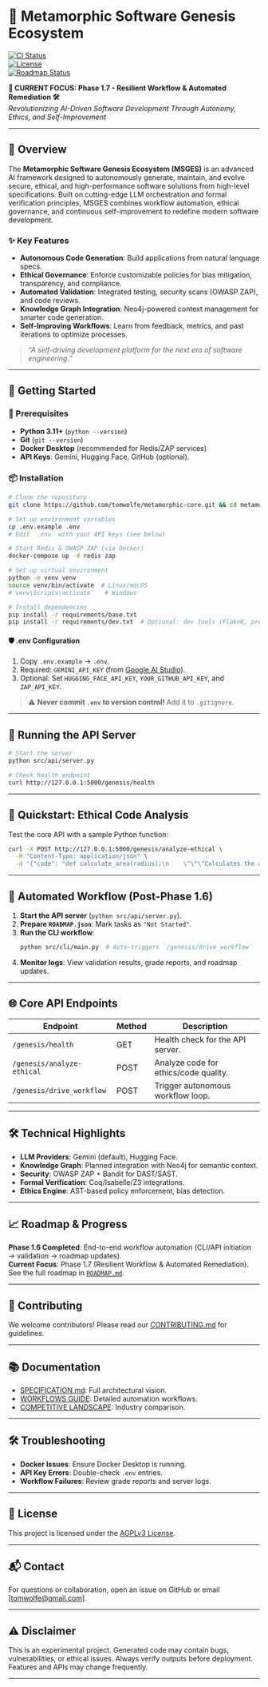 # 🌟 Metamorphic Software Genesis Ecosystem  
[![CI Status](https://github.com/tomwolfe/metamorphic-core/actions/workflows/ci.yml/badge.svg)](https://github.com/tomwolfe/metamorphic-core/actions/workflows/ci.yml)  
[![License](https://img.shields.io/badge/License-AGPLv3-blue.svg)](LICENSE)  
[![Roadmap Status](https://img.shields.io/badge/Roadmap-Phase_1.7_IN_PROGRESS-yellowgreen)](ROADMAP.md)  

**🎯 CURRENT FOCUS: Phase 1.7 - Resilient Workflow & Automated Remediation 🛠️**  
*Revolutionizing AI-Driven Software Development Through Autonomy, Ethics, and Self-Improvement*

---

## 📘 Overview  
The **Metamorphic Software Genesis Ecosystem (MSGES)** is an advanced AI framework designed to autonomously generate, maintain, and evolve secure, ethical, and high-performance software solutions from high-level specifications. Built on cutting-edge LLM orchestration and formal verification principles, MSGES combines workflow automation, ethical governance, and continuous self-improvement to redefine modern software development.

### ✨ Key Features  
- **Autonomous Code Generation**: Build applications from natural language specs.  
- **Ethical Governance**: Enforce customizable policies for bias mitigation, transparency, and compliance.  
- **Automated Validation**: Integrated testing, security scans (OWASP ZAP), and code reviews.  
- **Knowledge Graph Integration**: Neo4j-powered context management for smarter code generation.  
- **Self-Improving Workflows**: Learn from feedback, metrics, and past iterations to optimize processes.  

> *“A self-driving development platform for the next era of software engineering.”*  

---

## 🚀 Getting Started  

### 🔧 Prerequisites  
- **Python 3.11+** (`python --version`)  
- **Git** (`git --version`)  
- **Docker Desktop** (recommended for Redis/ZAP services)  
- **API Keys**: Gemini, Hugging Face, GitHub (optional).  

### 📦 Installation  
```bash
# Clone the repository
git clone https://github.com/tomwolfe/metamorphic-core.git && cd metamorphic-core

# Set up environment variables
cp .env.example .env
# Edit `.env` with your API keys (see below)

# Start Redis & OWASP ZAP (via Docker)
docker-compose up -d redis zap

# Set up virtual environment
python -m venv venv
source venv/bin/activate  # Linux/macOS
# venv\Scripts\activate    # Windows

# Install dependencies
pip install -r requirements/base.txt
pip install -r requirements/dev.txt  # Optional: dev tools (Flake8, pre-commit)
```

#### 🛡️ .env Configuration  
1. Copy `.env.example` → `.env`.  
2. Required: `GEMINI_API_KEY` (from [Google AI Studio](https://ai.google.dev/)).  
3. Optional: Set `HUGGING_FACE_API_KEY`, `YOUR_GITHUB_API_KEY`, and `ZAP_API_KEY`.  

> ⚠️ **Never commit `.env` to version control!** Add it to `.gitignore`.

---

## 🏁 Running the API Server  
```bash
# Start the server
python src/api/server.py

# Check health endpoint
curl http://127.0.0.1:5000/genesis/health
```

---

## 🧪 Quickstart: Ethical Code Analysis  
Test the core API with a sample Python function:  
```bash
curl -X POST http://127.0.0.1:5000/genesis/analyze-ethical \
  -H "Content-Type: application/json" \
  -d '{"code": "def calculate_area(radius):\n    \"\"\"Calculates the area of a circle.\"\"\"\n    if radius < 0:\n        raise ValueError(\"Radius cannot be negative\")\n    return 3.14159 * radius * radius"}'
```

---

## 🔄 Automated Workflow (Post-Phase 1.6)  
1. **Start the API server** (`python src/api/server.py`).  
2. **Prepare `ROADMAP.json`**: Mark tasks as `"Not Started"`.  
3. **Run the CLI workflow**:  
   ```bash
   python src/cli/main.py  # Auto-triggers `/genesis/drive_workflow`
   ```
4. **Monitor logs**: View validation results, grade reports, and roadmap updates.  

---

## 🌐 Core API Endpoints  
| Endpoint                  | Method | Description                          |
|--------------------------|--------|--------------------------------------|
| `/genesis/health`        | GET    | Health check for the API server.     |
| `/genesis/analyze-ethical` | POST  | Analyze code for ethics/code quality.|
| `/genesis/drive_workflow`| POST   | Trigger autonomous workflow loop.    |

---

## 🛠️ Technical Highlights  
- **LLM Providers**: Gemini (default), Hugging Face.  
- **Knowledge Graph**: Planned integration with Neo4j for semantic context.  
- **Security**: OWASP ZAP + Bandit for DAST/SAST.  
- **Formal Verification**: Coq/Isabelle/Z3 integrations.  
- **Ethics Engine**: AST-based policy enforcement, bias detection.  

---

## 📈 Roadmap & Progress  
**Phase 1.6 Completed**: End-to-end workflow automation (CLI/API initiation → validation → roadmap updates).  
**Current Focus**: Phase 1.7 (Resilient Workflow & Automated Remediation).  
See the full roadmap in [`ROADMAP.md`](ROADMAP.md).  

---

## 🤝 Contributing  
We welcome contributors! Please read our [CONTRIBUTING.md](CONTRIBUTING.md) for guidelines.  

---

## 📚 Documentation  
- [SPECIFICATION.md](SPECIFICATION.md): Full architectural vision.  
- [WORKFLOWS GUIDE](docs/workflows/markdown_automation.md): Detailed automation workflows.  
- [COMPETITIVE LANDSCAPE](COMPETITIVE_LANDSCAPE.md): Industry comparison.  

---

## 🛠️ Troubleshooting  
- **Docker Issues**: Ensure Docker Desktop is running.  
- **API Key Errors**: Double-check `.env` entries.  
- **Workflow Failures**: Review grade reports and server logs.  

---

## 📄 License  
This project is licensed under the [AGPLv3 License](LICENSE).  

---

## 📬 Contact  
For questions or collaboration, open an issue on GitHub or email [tomwolfe@gmail.com].  

---

## ⚠️ Disclaimer  
This is an experimental project. Generated code may contain bugs, vulnerabilities, or ethical issues. Always verify outputs before deployment. Features and APIs may change frequently.  

--- 